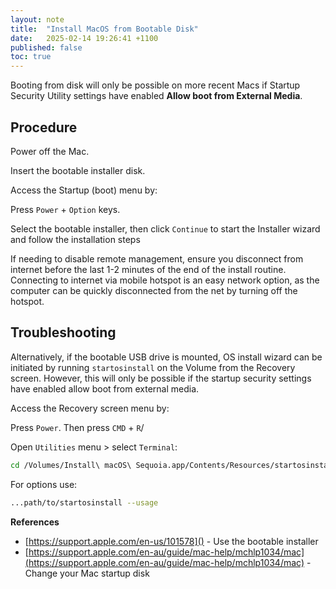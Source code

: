 ```yaml
---
layout: note
title:  "Install MacOS from Bootable Disk"
date:   2025-02-14 19:26:41 +1100
published: false
toc: true
---
```


Booting from disk will only be possible on more recent Macs if Startup Security Utility settings have enabled **Allow boot from External Media**.

## Procedure

Power off the Mac.

Insert the bootable installer disk.

Access the Startup (boot) menu by:

Press `Power` + `Option` keys.


Select the bootable installer, then click `Continue` to start the Installer wizard and follow the installation steps

If needing to disable remote management, ensure you disconnect from internet before the last 1-2 minutes of the end of the install routine. Connecting to internet via mobile hotspot is an easy network option, as the computer can be quickly disconnected from the net by turning off the hotspot.


## Troubleshooting

Alternatively, if the bootable USB drive is mounted, OS install wizard can be initiated by running `startosinstall` on the Volume from the Recovery screen. However, this will only be possible if the startup security settings have enabled allow boot from external media.

Access the Recovery screen menu by:

Press `Power`. Then press `CMD` + `R`/

Open `Utilities` menu > select `Terminal`:

```bash
cd /Volumes/Install\ macOS\ Sequoia.app/Contents/Resources/startosinstall
```

For options use:

```bash
...path/to/startosinstall --usage
```

**References**

- [https://support.apple.com/en-us/101578]() - Use the bootable installer
- [https://support.apple.com/en-au/guide/mac-help/mchlp1034/mac](https://support.apple.com/en-au/guide/mac-help/mchlp1034/mac) - Change your Mac startup disk
